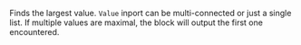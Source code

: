 Finds the largest value. `Value` inport can be multi-connected or just a single list. If multiple values are maximal, the block will output the first one encountered.
